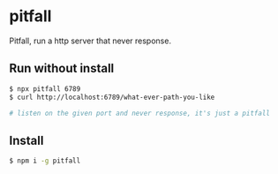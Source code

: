 # pitfall

Pitfall, run a http server that never response.

## Run without install
```bash
$ npx pitfall 6789
$ curl http://localhost:6789/what-ever-path-you-like

# listen on the given port and never response, it's just a pitfall
```

## Install

```bash
$ npm i -g pitfall
```
